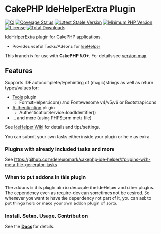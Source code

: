 #  CakePHP IdeHelperExtra Plugin

[![CI](https://github.com/dereuromark/cakephp-ide-helper-extra/workflows/CI/badge.svg?branch=master)](https://github.com/dereuromark/cakephp-ide-helper-extra/actions?query=workflow%3ACI+branch%3Amaster)
[![Coverage Status](https://img.shields.io/codecov/c/github/dereuromark/cakephp-ide-helper-extra/master.svg)](https://codecov.io/github/dereuromark/cakephp-ide-helper-extra/branch/master)
[![Latest Stable Version](https://poser.pugx.org/dereuromark/cakephp-ide-helper-extra/v/stable.svg)](https://packagist.org/packages/dereuromark/cakephp-ide-helper-extra)
[![Minimum PHP Version](https://img.shields.io/badge/php-%3E%3D%208.1-8892BF.svg)](https://php.net/)
[![License](https://poser.pugx.org/dereuromark/cakephp-ide-helper-extra/license.png)](https://packagist.org/packages/dereuromark/cakephp-ide-helper-extra)
[![Total Downloads](https://poser.pugx.org/dereuromark/cakephp-ide-helper-extra/d/total.svg)](https://packagist.org/packages/dereuromark/cakephp-ide-helper-extra)

IdeHelperExtra plugin for CakePHP applications.

- Provides useful Tasks/Addons for [IdeHelper](https://github.com/dereuromark/cakephp-ide-helper)

This branch is for use with **CakePHP 5.0+**. For details see [version map](https://github.com/dereuromark/cakephp-ide-helper-extra/wiki#cakephp-version-map).

## Features

Supports IDE autocomplete/typehinting of (magic)strings as well as return types/values for:
- [Tools](https://github.com/dereuromark/cakephp-tools) plugin
    * FormatHelper::icon() and FontAwesome v4/v5/v6 or Bootstrap icons
- [Authentication](https://github.com/cakephp/authentication) plugin
    * AuthenticationService::loadIdentifier()
- ... and more (using PHPStorm meta file)

See [IdeHelper Wiki](https://github.com/dereuromark/cakephp-ide-helper-extra/wiki) for details and tips/settings.

You can submit your own tasks either inside your plugin or here as extra.

### Plugins with already included tasks and more
See https://github.com/dereuromark/cakephp-ide-helper/#plugins-with-meta-file-generator-tasks

### When to put addons in this plugin
The addons in this plugin aim to decouple the IdeHelper and other plugins. The dependency even as require-dev can sometimes not be desired.
So whenever you want to have the dependency not part of it, you can ask to put things here or make your own addon plugin of sorts.

### Install, Setup, Usage, Contribution
See the **[Docs](https://github.com/dereuromark/cakephp-ide-helper-extra/tree/master/docs)** for details.
